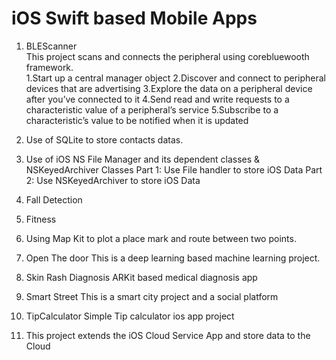 # iOS Swift based Mobile Apps


1. BLEScanner<br>
This project scans and connects the peripheral using corebluewooth framework.<br>
1.Start up a central manager object
2.Discover and connect to peripheral devices that are advertising
3.Explore the data on a peripheral device after you’ve connected to it
4.Send read and write requests to a characteristic value of a peripheral’s service
5.Subscribe to a characteristic’s value to be notified when it is updated


2. Use of  SQLite to store contacts datas.

3. Use of iOS NS File Manager and its dependent classes & NSKeyedArchiver Classes
Part 1: Use File handler to store iOS Data
Part 2: Use NSKeyedArchiver to store iOS Data

4. Fall Detection 

5. Fitness

6. Using Map Kit to plot a place mark and route between two points.

7. Open The door
This is a deep learning based machine learning project. 

8. Skin Rash Diagnosis
ARKit based medical diagnosis app

9. Smart Street
This is a smart city project and a social platform

10. TipCalculator
Simple Tip calculator ios app project

11. This project extends the iOS Cloud Service App and store data to the Cloud

